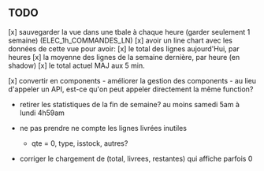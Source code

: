 ## TODO

[x] sauvegarder la vue dans une tbale à chaque heure (garder seulement 1 semaine) (ELEC_1h_COMMANDES_LN)
[x] avoir un line chart avec les données de cette vue pour avoir:
    [x] le total des lignes aujourd'Hui, par heures
    [x] la moyenne des lignes de la semaine dernière, par heure (en shadow)
    [x] le total actuel MAJ aux 5 min.

[x] convertir en components
    - améliorer la gestion des components
    - au lieu d'appeler un API, est-ce qu'on peut appeler directement la même function?
    
- retirer les statistiques de la fin de semaine? au moins samedi 5am à lundi 4h59am

- ne pas prendre ne compte les lignes livrées inutiles
    - qte = 0, type, isstock, autres?

- corriger le chargement de (total, livrees, restantes) qui affiche parfois 0
